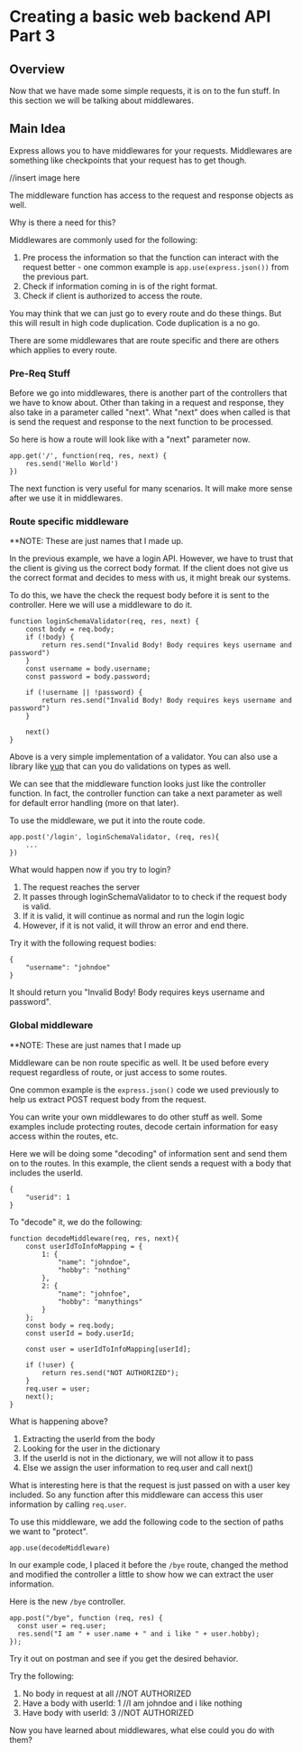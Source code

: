 # Creating a basic web backend API Part 3

## Overview

Now that we have made some simple requests, it is on to the fun stuff. In this section we will be talking about middlewares.

## Main Idea

Express allows you to have middlewares for your requests. Middlewares are something like checkpoints that your request has to get though.

//insert image here

The middleware function has access to the request and response objects as well.

Why is there a need for this?

Middlewares are commonly used for the following:

1. Pre process the information so that the function can interact with the request better - one common example is `app.use(express.json())` from the previous part.
2. Check if information coming in is of the right format.
3. Check if client is authorized to access the route.

You may think that we can just go to every route and do these things. But this will result in high code duplication. Code duplication is a no go.

There are some middlewares that are route specific and there are others which applies to every route.

### Pre-Req Stuff

Before we go into middlewares, there is another part of the controllers that we have to know about. Other than taking in a request and response, they also take in a parameter called "next". What "next" does when called is that is send the request and response to the next function to be processed.

So here is how a route will look like with a "next" parameter now.

```
app.get('/', function(req, res, next) {
    res.send('Hello World')
})
```

The next function is very useful for many scenarios. It will make more sense after we use it in middlewares.

### Route specific middleware

\*\*NOTE: These are just names that I made up.

In the previous example, we have a login API. However, we have to trust that the client is giving us the correct body format. If the client does not give us the correct format and decides to mess with us, it might break our systems.

To do this, we have the check the request body before it is sent to the controller. Here we will use a middleware to do it.

```
function loginSchemaValidator(req, res, next) {
    const body = req.body;
    if (!body) {
        return res.send("Invalid Body! Body requires keys username and password")
    }
    const username = body.username;
    const password = body.password;

    if (!username || !password) {
        return res.send("Invalid Body! Body requires keys username and password")
    }

    next()
}
```

Above is a very simple implementation of a validator. You can also use a library like [yup](https://www.npmjs.com/package/yup) that can you do validations on types as well.

We can see that the middleware function looks just like the controller function. In fact, the controller function can take a next parameter as well for default error handling (more on that later).

To use the middleware, we put it into the route code.

```
app.post('/login', loginSchemaValidator, (req, res){
    ...
})
```

What would happen now if you try to login?

1. The request reaches the server
2. It passes through loginSchemaValidator to to check if the request body is valid.
3. If it is valid, it will continue as normal and run the login logic
4. However, if it is not valid, it will throw an error and end there.

Try it with the following request bodies:

```
{
    "username": "johndoe"
}
```

It should return you "Invalid Body! Body requires keys username and password".

### Global middleware

\*\*NOTE: These are just names that I made up

Middleware can be non route specific as well. It be used before every request regardless of route, or just access to some routes.

One common example is the `express.json()` code we used previously to help us extract POST request body from the request.

You can write your own middlewares to do other stuff as well. Some examples include protecting routes, decode certain information for easy access within the routes, etc.

Here we will be doing some "decoding" of information sent and send them on to the routes. In this example, the client sends a request with a body that includes the userId.

```
{
    "userid": 1
}
```

To "decode" it, we do the following:

```
function decodeMiddleware(req, res, next){
    const userIdToInfoMapping = {
        1: {
            "name": "johndoe",
            "hobby": "nothing"
        },
        2: {
            "name": "johnfoe",
            "hobby": "manythings"
        }
    };
    const body = req.body;
    const userId = body.userId;

    const user = userIdToInfoMapping[userId];

    if (!user) {
        return res.send("NOT AUTHORIZED");
    }
    req.user = user;
    next();
}
```

What is happening above?

1. Extracting the userId from the body
2. Looking for the user in the dictionary
3. If the userId is not in the dictionary, we will not allow it to pass
4. Else we assign the user information to req.user and call next()

What is interesting here is that the request is just passed on with a user key included. So any function after this middleware can access this user information by calling `req.user`.

To use this middleware, we add the following code to the section of paths we want to "protect".

```
app.use(decodeMiddleware)
```

In our example code, I placed it before the `/bye` route, changed the method and modified the controller a little to show how we can extract the user information.

Here is the new `/bye` controller.

```
app.post("/bye", function (req, res) {
  const user = req.user;
  res.send("I am " + user.name + " and i like " + user.hobby);
});
```

Try it out on postman and see if you get the desired behavior.

Try the following:

1. No body in request at all //NOT AUTHORIZED
2. Have a body with userId: 1 //I am johndoe and i like nothing
3. Have body with userId: 3 //NOT AUTHORIZED

Now you have learned about middlewares, what else could you do with them?
